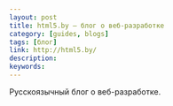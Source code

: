 ```yaml
---
layout: post
title: html5.by — блог о веб-разработке
category: [guides, blogs]
tags: [блог]
link: http://html5.by/
description:
keywords:
---
```


<p>Русскоязычный блог о веб-разработке.</p>

